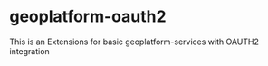 geoplatform-oauth2
==================

This is an Extensions for basic geoplatform-services with OAUTH2 integration
